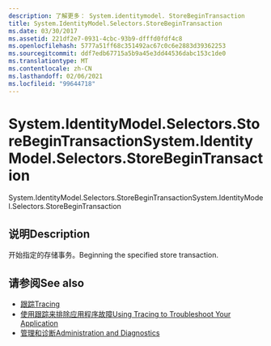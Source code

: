 ```yaml
---
description: 了解更多： System.identitymodel. StoreBeginTransaction
title: System.IdentityModel.Selectors.StoreBeginTransaction
ms.date: 03/30/2017
ms.assetid: 221df2e7-0931-4cbc-93b9-dfffd0fdf4c8
ms.openlocfilehash: 5777a51ff68c351492ac67c0c6e2883d39362253
ms.sourcegitcommit: ddf7edb67715a5b9a45e3dd44536dabc153c1de0
ms.translationtype: MT
ms.contentlocale: zh-CN
ms.lasthandoff: 02/06/2021
ms.locfileid: "99644718"
---
```

# <a name="systemidentitymodelselectorsstorebegintransaction"></a><span data-ttu-id="8f105-103">System.IdentityModel.Selectors.StoreBeginTransaction</span><span class="sxs-lookup"><span data-stu-id="8f105-103">System.IdentityModel.Selectors.StoreBeginTransaction</span></span>

<span data-ttu-id="8f105-104">System.IdentityModel.Selectors.StoreBeginTransaction</span><span class="sxs-lookup"><span data-stu-id="8f105-104">System.IdentityModel.Selectors.StoreBeginTransaction</span></span>  
  
## <a name="description"></a><span data-ttu-id="8f105-105">说明</span><span class="sxs-lookup"><span data-stu-id="8f105-105">Description</span></span>  

 <span data-ttu-id="8f105-106">开始指定的存储事务。</span><span class="sxs-lookup"><span data-stu-id="8f105-106">Beginning the specified store transaction.</span></span>  
  
## <a name="see-also"></a><span data-ttu-id="8f105-107">请参阅</span><span class="sxs-lookup"><span data-stu-id="8f105-107">See also</span></span>

- [<span data-ttu-id="8f105-108">跟踪</span><span class="sxs-lookup"><span data-stu-id="8f105-108">Tracing</span></span>](index.md)
- [<span data-ttu-id="8f105-109">使用跟踪来排除应用程序故障</span><span class="sxs-lookup"><span data-stu-id="8f105-109">Using Tracing to Troubleshoot Your Application</span></span>](using-tracing-to-troubleshoot-your-application.md)
- [<span data-ttu-id="8f105-110">管理和诊断</span><span class="sxs-lookup"><span data-stu-id="8f105-110">Administration and Diagnostics</span></span>](../index.md)
